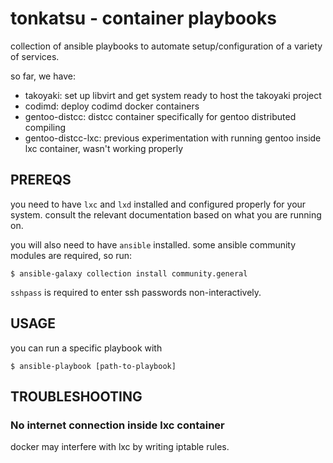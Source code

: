 # tonkatsu - container playbooks

collection of ansible playbooks to automate setup/configuration of a variety of
services.

so far, we have:
- takoyaki: set up libvirt and get system ready to host the takoyaki project
- codimd: deploy codimd docker containers
- gentoo-distcc: distcc container specifically for gentoo distributed compiling
- gentoo-distcc-lxc: previous experimentation with running gentoo inside lxc container, wasn't working properly

## PREREQS

you need to have `lxc` and `lxd` installed and configured properly for your system.
consult the relevant documentation based on what you are running on.

you will also need to have `ansible` installed. some ansible community modules
are required, so run:
```
$ ansible-galaxy collection install community.general
```

`sshpass` is required to enter ssh passwords non-interactively.

## USAGE

you can run a specific playbook with

```
$ ansible-playbook [path-to-playbook]
```

## TROUBLESHOOTING

### No internet connection inside lxc container
docker may interfere with lxc by writing iptable rules.
